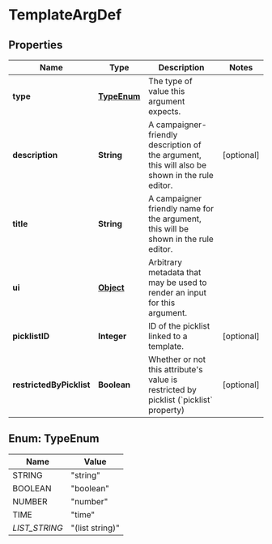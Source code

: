

# TemplateArgDef


## Properties

Name | Type | Description | Notes
------------ | ------------- | ------------- | -------------
**type** | [**TypeEnum**](#TypeEnum) | The type of value this argument expects. | 
**description** | **String** | A campaigner-friendly description of the argument, this will also be shown in the rule editor. |  [optional]
**title** | **String** | A campaigner friendly name for the argument, this will be shown in the rule editor. | 
**ui** | [**Object**](.md) | Arbitrary metadata that may be used to render an input for this argument. | 
**picklistID** | **Integer** | ID of the picklist linked to a template. |  [optional]
**restrictedByPicklist** | **Boolean** | Whether or not this attribute&#39;s value is restricted by picklist (&#x60;picklist&#x60; property) |  [optional]



## Enum: TypeEnum

Name | Value
---- | -----
STRING | &quot;string&quot;
BOOLEAN | &quot;boolean&quot;
NUMBER | &quot;number&quot;
TIME | &quot;time&quot;
_LIST_STRING_ | &quot;(list string)&quot;



